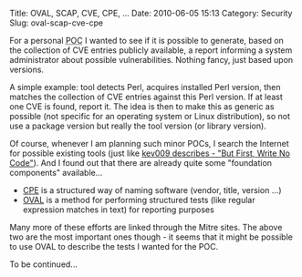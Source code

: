 Title: OVAL, SCAP, CVE, CPE, ...
Date: 2010-06-05 15:13
Category: Security
Slug: oval-scap-cve-cpe

For a personal <abbr title="Proof Of Concept">POC</abbr> I wanted to see
if it is possible to generate, based on the collection of CVE entries
publicly available, a report informing a system administrator about
possible vulnerabilities. Nothing fancy, just based upon versions.

A simple example: tool detects Perl, acquires installed Perl version,
then matches the collection of CVE entries against this Perl version. If
at least one CVE is found, report it. The idea is then to make this as
generic as possible (not specific for an operating system or Linux
distribution), so not use a package version but really the tool version
(or library version).

Of course, whenever I am planning such minor POCs, I search the Internet
for possible existing tools (just like [kev009 describes - "But First,
Write No
Code"](http://www.kev009.com/wp/2010/05/but-first-write-no-code/)). And
I found out that there are already quite some "foundation components"
available...

-   [CPE](http://cpe.mitre.org) is a structured way of naming software
    (vendor, title, version ...)
-   [OVAL](http://oval.mitre.org) is a method for performing structured
    tests (like regular expression matches in text) for reporting
    purposes

Many more of these efforts are linked through the Mitre sites. The above
two are the most important ones though - it seems that it might be
possible to use OVAL to describe the tests I wanted for the POC.

To be continued...
